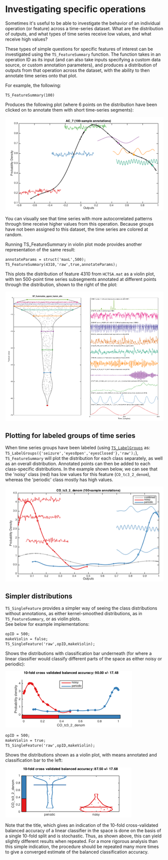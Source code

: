 # Investigating specific operations

Sometimes it's useful to be able to investigate the behavior of an individual operation \(or feature\) across a time-series dataset. What are the distribution of outputs, and what types of time series receive low values, and what receive high values?

These types of simple questions for specific features of interest can be investigated using the `TS_FeatureSummary` function. The function takes in an operation ID as its input \(and can also take inputs specifying a custom data source, or custom annotation parameters\), and produces a distribution of outputs from that operation across the dataset, with the ability to then annotate time series onto that plot.

For example, the following:

```text
TS_FeatureSummary(100)
```

Produces the following plot \(where 6 points on the distribution have been clicked on to annotate them with short time-series segments\):

![](../.gitbook/assets/TS_FeatureSummary.png)

You can visually see that time series with more autocorrelated patterns through time receive higher values from this operation. Because groups have not been assigned to this dataset, the time series are colored at random.

Running TS\_FeatureSummary in violin plot mode provides another representation of the same result:

```text
annotateParams = struct('maxL',500);
TS_FeatureSummary(4310,'raw',true,annotateParams);
```

This plots the distribution of feature 4310 from `HCTSA.mat` as a violin plot, with ten 500-point time series subsegments annotated at different points through the distribution, shown to the right of the plot:

![](../.gitbook/assets/TS_FeatureSummary_violin.png)

## Plotting for labeled groups of time series

When time series groups have been labeled \(using [`TS_LabelGroups`](grouping.md) as: `TS_LabelGroups({'seizure','eyesOpen','eyesClosed'},'raw');`\), `TS_FeatureSummary` will plot the distribution for each class separately, as well as an overall distribution. Annotated points can then be added to each class-specific distributions. In the example shown below, we can see that the 'noisy' class \(red\) has low values for this feature \(`CO_tc3_2_denom`\), whereas the 'periodic' class mostly has high values.

![](../.gitbook/assets/TS_FeatureSummary_grouped.png)

## Simpler distributions

`TS_SingleFeature` provides a simpler way of seeing the class distributions without annotations, as either kernel-smoothed distributions, as in `TS_FeatureSummary`, or as violin plots.  
See below for example implementations:

```text
opID = 500;
makeViolin = false;
TS_SingleFeature('raw',opID,makeViolin);
```

Shows the distributions with classification bar underneath \(for where a linear classifier would classify different parts of the space as either noisy or periodic\):

![](../.gitbook/assets/TS_SingleFeature_1.png)

```text
opID = 500;
makeViolin = true;
TS_SingleFeature('raw',opID,makeViolin);
```

Shows the distributions shown as a violin plot, with means annotated and classification bar to the left:

![](../.gitbook/assets/TS_SingleFeature_2.png)

Note that the title, which gives an indication of the 10-fold cross-validated balanced accuracy of a linear classifier in the space is done on the basis of a single 10-fold split and is stochastic. Thus, as shown above, this can yield slightly different results when repeated. For a more rigorous analysis than this simple indication, the procedure should be repeated many more times to give a converged estimate of the balanced classification accuracy.

